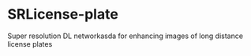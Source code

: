 # SRLicense-plate
Super resolution DL networkasda for enhancing images of long distance license plates
